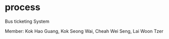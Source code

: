 # process
Bus ticketing System

Member:
Kok Hao Guang,
Kok Seong Wai,
Cheah Wei Seng,
Lai Woon Tzer
